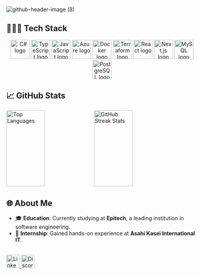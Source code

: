 
![github-header-image (8)](https://github.com/user-attachments/assets/de8b6534-d2f8-4273-b7b0-3902f8a9fa36)

## 👨🏽‍💻 Tech Stack

<div align="center">
  <img src="https://cdn.jsdelivr.net/gh/devicons/devicon/icons/csharp/csharp-original.svg" height="50" alt="C# logo" />
  <img src="https://cdn.jsdelivr.net/gh/devicons/devicon/icons/typescript/typescript-original.svg" height="50" alt="TypeScript logo" style="margin: 0;" />
  <img src="https://cdn.jsdelivr.net/gh/devicons/devicon/icons/javascript/javascript-original.svg" height="50" alt="JavaScript logo" style="margin: 0;" />
  <img src="https://cdn.jsdelivr.net/gh/devicons/devicon/icons/azure/azure-original.svg" height="50" alt="Azure logo" style="margin: 0;" />
  <img src="https://cdn.jsdelivr.net/gh/devicons/devicon/icons/docker/docker-original.svg" height="50" alt="Docker logo" style="margin: 0;" />
  <img src="https://cdn.jsdelivr.net/gh/devicons/devicon/icons/terraform/terraform-original.svg" height="50" alt="Terraform logo" style="margin: 0;" />
  <img src="https://cdn.jsdelivr.net/gh/devicons/devicon/icons/react/react-original.svg" height="50" alt="React logo" style="margin: 0;" />
  <img src="https://cdn.jsdelivr.net/gh/devicons/devicon/icons/nextjs/nextjs-original.svg" height="50" alt="Next.js logo" style="margin: 0;" />
  <img src="https://cdn.jsdelivr.net/gh/devicons/devicon/icons/mysql/mysql-original.svg" height="50" alt="MySQL logo" style="margin: 0;" />
  <img src="https://cdn.jsdelivr.net/gh/devicons/devicon/icons/postgresql/postgresql-original.svg" height="50" alt="PostgreSQL logo" style="margin: 0;" />
</div>

## 📈 GitHub Stats

<div align="left"">
  <img src="https://github-readme-stats.vercel.app/api/top-langs/?username=Ogesebastien1&theme=prussian&hide_border=false&include_all_commits=false&count_private=false&layout=compact" 
       alt="Top Languages" 
       height="200px" 
       width="45%" />
  <img src="https://github-readme-streak-stats.herokuapp.com/?user=Ogesebastien1&theme=prussian&hide_border=false" 
       alt="GitHub Streak Stats" 
       height="200px" 
       width="45%" />
</div>


## 🌐 About Me

- 🎓 **Education**: Currently studying at **Epitech**, a leading institution in software engineering.
- 💼 **Internship**: Gained hands-on experience at **Asahi Kasei International IT**.

<br>
<a href="https://www.linkedin.com/in/sebastienoge/" target="_blank">
  <img src="https://img.shields.io/static/v1?message=LinkedIn&logo=linkedin&label=&color=0077B5&logoColor=white&labelColor=&style=for-the-badge" 
       height="35" 
       alt="LinkedIn logo" />
</a>

<a href="https://discord.com/users/240540413310533634" target="_blank">
  <img src="https://img.shields.io/static/v1?message=Discord&logo=discord&label=&color=5865F2&logoColor=white&labelColor=&style=for-the-badge" 
       height="35" 
       alt="Discord logo" />
</a>
